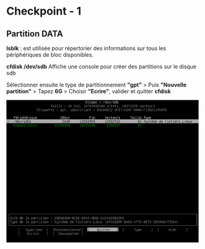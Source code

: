 # Checkpoint - 1
## Partition DATA
 **lsblk** : est utilisée pour répertorier des informations sur tous les périphériques de bloc disponibles.

 **cfdisk /dev/sdb**
Affiche une console pour créer des partitions sur le disque sdb

Sélectionner ensuite le type de partitionnement **"gpt"** >
Puis **"Nouvelle partition"** >
Tapez **6G** >
Choisir **"Ecrire"**, valider et quitter **cfdisk**

![1](partiondata.png)
